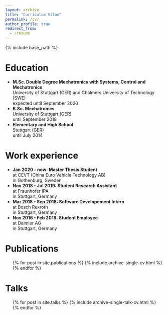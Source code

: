 ```yaml
---
layout: archive
title: "Curriculum Vitae"
permalink: /cv/
author_profile: true
redirect_from:
  - /resume
---
```


{% include base_path %}

Education
======
* **M.Sc. Double Degree Mechatronics with Systems, Control and Mechatronics**  
University of Stuttgart (GER) and Chalmers University of Technology (SWE)  
expected until September 2020
* **B.Sc. Mechatronics**  
University of Stuttgart (GER)  
until September 2018
* **Elementary and High School**  
Stuttgart (GER)  
until July 2014

Work experience
======
* **Jan 2020 - now: Master Thesis Student**  
  at CEVT (China Euro Vehicle Technology AB)  
  in Gothenburg, Sweden  
* **Nov 2018 - Jul 2019: Student Research Assistant**  
  at Fraunhofer IPA  
  in Stuttgart, Germany  
* **Mar 2018 - Sep 2018: Software Developement Intern**  
  at Bosch Rexroth  
  in Stuttgart, Germany  
* **Nov 2016 - Feb 2018: Student Employee**  
  at Daimler AG  
  in Stuttgart, Germany  

# Publications
  <ul>{% for post in site.publications %}
    {% include archive-single-cv.html %}
  {% endfor %}</ul>
  
# Talks
  <ul>{% for post in site.talks %}
    {% include archive-single-talk-cv.html %}
  {% endfor %}</ul>